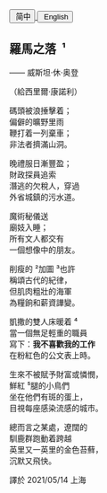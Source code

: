 <div class="poetry-container">

<a href="#/hdl/罗马之落">
<button class="language-switcher"><i class="fa fa-file-word-o fa-fw"></i>&nbsp;简中</button>
</a>

<!-- <a href="#/ver.cht/罗马之落">
<button class="language-switcher"><i class="fa fa-file-word-o fa-fw"></i>&nbsp;繁中</button>
</a> -->

<a href="#/ver.en/TheFallofRome">
<button class="language-switcher"><i class="fa fa-file-word-o fa-fw"></i>&nbsp;English</button>
</a>

## 羅馬之落 <span class="footnote" onclick="footnoteLMcht1()">&nbsp;¹</span>

<div class="time-note">—— 威斯坦·休·奥登</div>

（給西里爾·康諾利）  

碼頭被浪捶擊着；  
偏僻的曠野里雨  
鞭打着一列棄車；  
非法者擠滿山洞。  

晚禮服日漸豐盈；  
財政探員追索  
潛逃的欠稅人，穿過  
外省城鎮的污水道。  

魔術秘儀送  
廟妓入睡；  
所有文人都交有  
一個想像中的朋友。  

削瘦的<span class="footnote" onclick="footnoteLMcht2()">&nbsp;²</span>加圖<span class="footnote" onclick="footnoteLMcht3()">&nbsp;³</span>也許  
稱頌古代的紀律，  
但肌肉粗壯的海軍  
為糧餉和薪資譁變。  

凱撒的雙人床暖着<span class="footnote" onclick="footnoteLMcht4()">&nbsp;⁴</span>  
當一個無足輕重的職員  
寫下：<strong>我不喜歡我的工作</strong>  
在粉紅色的公文表上時。  

生來不被賦予財富或憐憫，  
鮮紅<span class="footnote" onclick="footnoteLMcht5()">&nbsp;⁵</span>腿的小鳥們  
坐在他們有斑的蛋上，  
目視每座感染流感的城市。  

總而言之某處，遼闊的  
馴鹿群跑動着跨越  
英里又一英里的金色苔蘚，  
沉默又飛快。  

<div class="time-note">譯於 2021/05/14 上海</div>

</div>